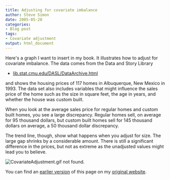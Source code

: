 ```yaml
---
title: Adjusting for covariate imbalance
author: Steve Simon
date: 2005-05-20
categories:
- Blog post
tags:
- Covariate adjustment
output: html_document
---
```

Here's a graph I want to insert in my book. It illustrates how to
adjust for covariate imbalance. The data comes from the Data and Story
Library

-   [lib.stat.cmu.edu/DASL/DataArchive.html](http://lib.stat.cmu.edu/DASL/DataArchive.html)

and shows the housing prices of 117 homes in Albuquerque, New Mexico in
1993. The data set also includes variables that might influence the
sales price of the home such as the size in square feet, the age in
years, and whether the house was custom built.

When you look at the average sales price for regular homes and custom
built homes, you see a large discrepancy. Regular homes sell, on average
for 95 thousand dollars, but custom built homes sell for 145 thousand
dollars on average, a 50 thousand dollar discrepancy.

The trend line, though, show what happens when you adjust for size. The
large gap shrinks by a considerable amount. There is still a significant
difference in the prices, but not as extreme as the unadjusted values
might lead you to believe.

![CovariateAdjustment.gif not found.](http://www.pmean.com/new-images/05/CovariateImbalance01.png)

You can find an [earlier version][sim1] of this page on my [original website][sim2].


[sim1]: http://www.pmean.com/05/CovariateImbalance.html
[sim2]: http://www.pmean.com/original_site.html
